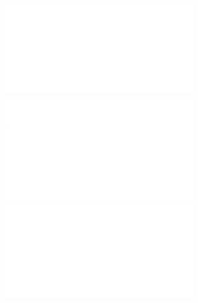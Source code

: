 ![Metrics](/gh-metrics.svg)
<br>
---
![Metrics](metrics.plugin.activity.svg)
![Metrics](metrics.plugin.isocalendar.svg)
![Metrics](/gh-recentstars.svg)
